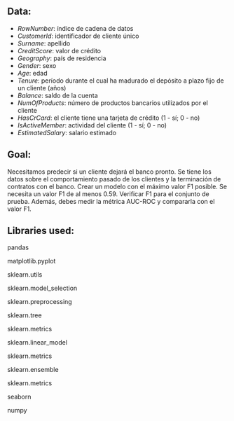 ## Data:



- *RowNumber*: índice de cadena de datos
- *CustomerId*: identificador de cliente único
- *Surname*: apellido
- *CreditScore*: valor de crédito
- *Geography*: país de residencia
- *Gender*: sexo
- *Age*: edad
- *Tenure*: período durante el cual ha madurado el depósito a plazo fijo de un cliente (años)
- *Balance*: saldo de la cuenta
- *NumOfProducts*: número de productos bancarios utilizados por el cliente
- *HasCrCard*: el cliente tiene una tarjeta de crédito (1 - sí; 0 - no)
- *IsActiveMember*: actividad del cliente (1 - sí; 0 - no)
- *EstimatedSalary*: salario estimado

## Goal:

Necesitamos predecir si un cliente dejará el banco pronto. Se tiene los datos sobre el comportamiento pasado de los clientes y la terminación de contratos con el banco.
Crear un modelo con el máximo valor F1 posible. Se necesita un valor F1 de al menos 0.59. Verificar F1 para el conjunto de prueba.
Además, debes medir la métrica AUC-ROC y compararla con el valor F1.

## Libraries used:

pandas

matplotlib.pyplot

sklearn.utils

sklearn.model_selection 

sklearn.preprocessing 

sklearn.tree

sklearn.metrics

sklearn.linear_model

sklearn.metrics

sklearn.ensemble

sklearn.metrics

seaborn

numpy